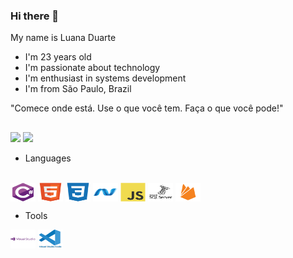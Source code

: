 ### Hi there 👋

My name is Luana Duarte

- I'm 23 years old
- I'm passionate about technology
- I'm enthusiast in systems development
- I'm from São Paulo, Brazil

"Comece onde está. Use o que você tem. Faça o que você pode!"
##

<div>
    <a href="https://github.com/luana-duarte"></a>
    <img height="180em" src="https://github-readme-stats.vercel.app/api?username=luana-duarte&show_icons=true&theme=midnight-purple&include_all_commits=true&count_private=true"/>
    <img height="180em" src="https://github-readme-stats.vercel.app/api/top-langs/?username=luana-duarte&layout=compact&langs_count=7&theme=midnight-purple"/>
</div>

- Languages
<div style="inline_block"> <br>
  <img align="center" alt="Luana-Csharp" height="30" width="40"  src="https://raw.githubusercontent.com/devicons/devicon/00f02ef57fb7601fd1ddcc2fe6fe670fef3ae3e4/icons/csharp/csharp-original.svg">
    <img align="center" alt="Luana-html5" height="30" width="40"  src="https://raw.githubusercontent.com/devicons/devicon/00f02ef57fb7601fd1ddcc2fe6fe670fef3ae3e4/icons/html5/html5-original.svg">
  <img align="center" alt="Luana-css3" height="30" width="40"  src="https://raw.githubusercontent.com/devicons/devicon/00f02ef57fb7601fd1ddcc2fe6fe670fef3ae3e4/icons/css3/css3-plain.svg">
  <img align="center" alt="Luana-dotnet" height="30" width="40"  src="https://raw.githubusercontent.com/devicons/devicon/00f02ef57fb7601fd1ddcc2fe6fe670fef3ae3e4/icons/dot-net/dot-net-original.svg">
   <img align="center" alt="Luana-JS" height="30" width="40"  src="https://raw.githubusercontent.com/devicons/devicon/00f02ef57fb7601fd1ddcc2fe6fe670fef3ae3e4/icons/javascript/javascript-original.svg">
     <img align="center" alt="Luana-SQLServer" height="30" width="40"  src="https://raw.githubusercontent.com/devicons/devicon/00f02ef57fb7601fd1ddcc2fe6fe670fef3ae3e4/icons/microsoftsqlserver/microsoftsqlserver-plain-wordmark.svg">
 <img align="center" alt="Luana-firebase" height="30" width="40"  src="https://raw.githubusercontent.com/devicons/devicon/00f02ef57fb7601fd1ddcc2fe6fe670fef3ae3e4/icons/firebase/firebase-plain.svg">
  
  - Tools
   <img align="center" alt="Luana-VS" height="30" width="40"  src="https://raw.githubusercontent.com/devicons/devicon/00f02ef57fb7601fd1ddcc2fe6fe670fef3ae3e4/icons/visualstudio/visualstudio-plain-wordmark.svg">
     <img align="center" alt="Luana-VSC" height="30" width="40"  src="https://raw.githubusercontent.com/devicons/devicon/00f02ef57fb7601fd1ddcc2fe6fe670fef3ae3e4/icons/vscode/vscode-original-wordmark.svg">
  
